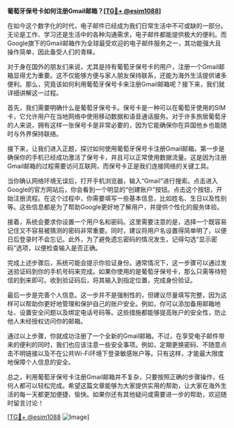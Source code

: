 **葡萄牙保号卡如何注册Gmail邮箱？[[TG💪+ @esim1088](https://t.me/s/esim1088)]**

在如今这个数字化的时代，电子邮件已经成为我们日常生活中不可或缺的一部分。无论是工作、学习还是生活中的各种沟通需求，电子邮件都能提供极大的便利。而Google旗下的Gmail邮箱作为全球最受欢迎的电子邮件服务之一，其功能强大且操作简单，因此备受人们的青睐。

对于身在国外的朋友们来说，尤其是持有葡萄牙保号卡的用户，注册一个Gmail邮箱显得尤为重要。这不仅能够方便与家人朋友保持联系，还能为海外生活提供诸多便利。那么，究竟该如何利用葡萄牙保号卡来注册Gmail邮箱呢？接下来，我们就详细讲解这一过程。

首先，我们需要明确什么是葡萄牙保号卡。保号卡是一种可以在葡萄牙使用的SIM卡，它允许用户在当地网络中使用移动数据和语音通话服务。对于许多旅居葡萄牙的人来说，拥有这样一张保号卡是非常必要的，因为它能确保你在异国他乡也能随时与外界保持联络。

接下来，让我们进入正题，探讨如何使用葡萄牙保号卡注册Gmail邮箱。第一步是确保你的手机已经成功激活了保号卡，并且可以正常使用数据流量。这是因为注册Gmail邮箱的过程需要访问互联网，而保号卡正是我们连接网络的关键工具。

当你确认网络环境无误后，打开手机浏览器，输入“Gmail”进行搜索。点击进入Google的官方网站后，你会看到一个明显的“创建账户”按钮。点击这个按钮，开始注册流程。在这个过程中，你需要填写一些基本信息，比如姓名、生日以及性别等。这些信息都是为了帮助Google更好地了解用户，并提供个性化的服务体验。

接着，系统会要求你设置一个用户名和密码。这里需要注意的是，选择一个既容易记住又不容易被猜测的密码非常重要。同时，建议将用户名设置得简单明了，以便日后登录时不会忘记。此外，为了避免遗忘密码的情况发生，记得勾选“显示密码”选项，以便检查输入是否正确。

完成上述步骤后，系统可能会提示你验证身份。通常情况下，这一步骤可以通过发送验证码到你的手机号码来完成。如果你使用的是葡萄牙保号卡，那么只需等待短信的到来即可。收到验证码后，将其输入到指定位置，完成身份验证。

最后一步是完善个人信息。这一步并不是强制性的，但建议尽量填写完整，因为这样可以帮助你更好地管理和保护自己的账户安全。例如，你可以添加备用邮箱地址、设置安全问题以及绑定电话号码等。这些措施都能够提高账户的安全性，防止他人未经授权访问你的邮箱。

通过以上步骤，你就成功注册了一个全新的Gmail邮箱。不过，在享受电子邮件带来的便利的同时，我们也应该注意一些安全事项。例如，定期更换密码、不随意点击不明链接以及不在公共Wi-Fi环境下登录敏感账户等。只有这样，才能最大限度地保障个人信息的安全。

总之，利用葡萄牙保号卡注册Gmail邮箱并不复杂，只要按照正确的步骤操作，任何人都可以轻松完成。希望这篇文章能够为大家提供实用的帮助，让大家在海外生活的每一天都更加便捷、愉快。如果你还有其他疑问或需要进一步的帮助，欢迎随时留言讨论！

[[TG💪+ @esim1088](https://t.me/s/esim1088) ![Image](https://i.postimg.cc/4NQfJmqS/Snipaste-2025-05-13-00-14-12.png)]